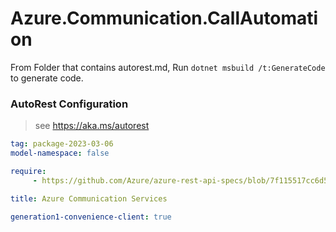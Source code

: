 # Azure.Communication.CallAutomation

From Folder that contains autorest.md, Run `dotnet msbuild /t:GenerateCode` to generate code.

### AutoRest Configuration
> see https://aka.ms/autorest

```yaml
tag: package-2023-03-06
model-namespace: false

require:
     - https://github.com/Azure/azure-rest-api-specs/blob/7f115517cc6d5c57ee8a89b9ba4187f937bfe6dc/specification/communication/data-plane/CallAutomation/readme.md

title: Azure Communication Services

generation1-convenience-client: true

```
